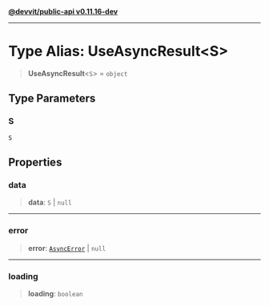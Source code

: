 [**@devvit/public-api v0.11.16-dev**](../README.md)

---

# Type Alias: UseAsyncResult\<S\>

> **UseAsyncResult**\<`S`\> = `object`

## Type Parameters

### S

`S`

## Properties

<a id="data"></a>

### data

> **data**: `S` \| `null`

---

<a id="error"></a>

### error

> **error**: [`AsyncError`](AsyncError.md) \| `null`

---

<a id="loading"></a>

### loading

> **loading**: `boolean`
